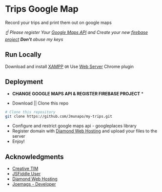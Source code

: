 # Trips Google Map

Record your trips and print them out on google maps

*☝ Please register Your [Google Maps API](https://developers.google.com/maps/documentation/javascript/get-api-key) and Create your new [firebase project](https://console.firebase.google.com/) **Don't** abuse my keys*

## Run Locally
Download and install [XAMPP](https://www.apachefriends.org/)
`OR`
Use [Web Server](https://chrome.google.com/webstore/detail/web-server-for-chrome/ofhbbkphhbklhfoeikjpcbhemlocgigb) Chrome plugin

## Deployment

* **CHANGE GOOGLE MAPS API & REGISTER FIREBASE PROJECT** *

* Download || Clone this repo 
```bash
# Clone this repository
git clone https://github.com/Jmunapo/my-trips.git
```

* Configure and restrict google maps api - googleplaces library
* Register domain with [Diamond Web Hosting](https://diamond.co.zw) and upload your files to the server
* Enjoy!

## Acknowledgments

* [Creative TIM](http://www.creative-tim.com/)
* [JSFiddle User](https://jsfiddle.net/medmunds/sd10up9t/)
* [Diamond Web Hosting](https://diamond.co.zw)
* [Joemags - Developer](https://joemags.co.zw)


